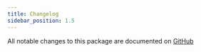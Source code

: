 ```yaml
---
title: Changelog
sidebar_position: 1.5
---
```


All notable changes to this package are documented on [GitHub](https://github.com/Javaabu/menu-builder/blob/main/CHANGELOG.md)
